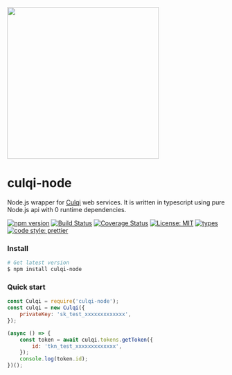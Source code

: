 <img src="https://raw.githubusercontent.com/giwiro/culqi-node/feature/v2/assets/culqi.jpg" width="350" />

# culqi-node
Node.js wrapper for [Culqi](https://www.culqi.com/) web services. It is written in typescript using pure Node.js api with 0 runtime dependencies.

[![npm version](https://badge.fury.io/js/culqi-node.svg)](https://badge.fury.io/js/culqi-node)
[![Build Status](https://travis-ci.org/giwiro/culqi-node.svg?branch=master)](https://travis-ci.org/giwiro/culqi-node)
[![Coverage Status](https://coveralls.io/repos/github/giwiro/culqi-node/badge.svg?branch=master)](https://coveralls.io/github/giwiro/culqi-node?branch=master)
[![License: MIT](https://img.shields.io/badge/License-MIT-blue.svg)](https://opensource.org/licenses/MIT)
[![types](https://img.shields.io/npm/types/culqi-node)]()
[![code style: prettier](https://img.shields.io/badge/code_style-prettier-ff69b4.svg)](https://github.com/prettier/prettier)

### Install
```sh
# Get latest version
$ npm install culqi-node
```

### Quick start &nbsp;
```javascript
const Culqi = require('culqi-node');
const culqi = new Culqi({
    privateKey: 'sk_test_xxxxxxxxxxxxx',
});

(async () => {
    const token = await culqi.tokens.getToken({
        id: 'tkn_test_xxxxxxxxxxxxx',
    });
    console.log(token.id);
})();
```
